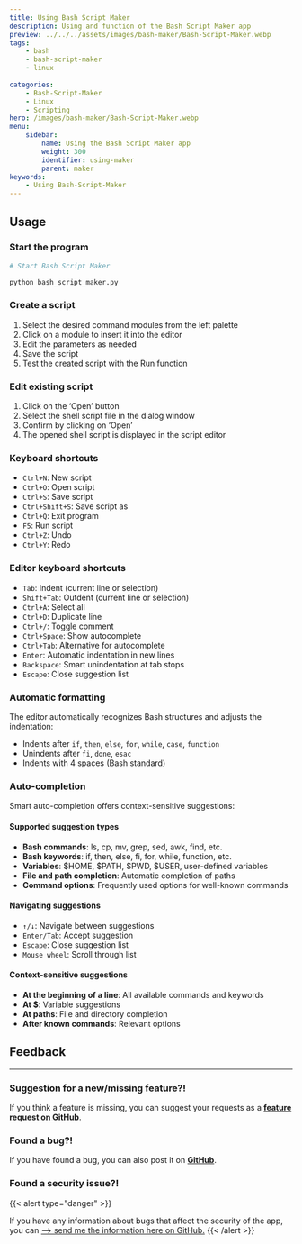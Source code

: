 ```yaml
---
title: Using Bash Script Maker
description: Using and function of the Bash Script Maker app
preview: ../../../assets/images/bash-maker/Bash-Script-Maker.webp
tags:
    - bash
    - bash-script-maker
    - linux
  
categories:
    - Bash-Script-Maker
    - Linux
    - Scripting
hero: /images/bash-maker/Bash-Script-Maker.webp
menu:
    sidebar:
        name: Using the Bash Script Maker app
        weight: 300
        identifier: using-maker
        parent: maker
keywords:
    - Using Bash-Script-Maker
---
```

## Usage

### Start the program
```bash
# Start Bash Script Maker

python bash_script_maker.py
```

### Create a script
1. Select the desired command modules from the left palette
2. Click on a module to insert it into the editor
3. Edit the parameters as needed
4. Save the script
5. Test the created script with the Run function

### Edit existing script
1. Click on the ‘Open’ button
2. Select the shell script file in the dialog window
3. Confirm by clicking on ‘Open’
4. The opened shell script is displayed in the script editor

### Keyboard shortcuts
- `Ctrl+N`: New script
- `Ctrl+O`: Open script
- `Ctrl+S`: Save script
- `Ctrl+Shift+S`: Save script as
- `Ctrl+Q`: Exit program
- `F5`: Run script
- `Ctrl+Z`: Undo
- `Ctrl+Y`: Redo

### Editor keyboard shortcuts
- `Tab`: Indent (current line or selection)
- `Shift+Tab`: Outdent (current line or selection)
- `Ctrl+A`: Select all
- `Ctrl+D`: Duplicate line
- `Ctrl+/`: Toggle comment
- `Ctrl+Space`: Show autocomplete
- `Ctrl+Tab`: Alternative for autocomplete
- `Enter`: Automatic indentation in new lines
- `Backspace`: Smart unindentation at tab stops
- `Escape`: Close suggestion list

### Automatic formatting
The editor automatically recognizes Bash structures and adjusts the indentation:
- Indents after `if`, `then`, `else`, `for`, `while`, `case`, `function`
- Unindents after `fi`, `done`, `esac`
- Indents with 4 spaces (Bash standard)

### Auto-completion
Smart auto-completion offers context-sensitive suggestions:

#### Supported suggestion types
- **Bash commands**: ls, cp, mv, grep, sed, awk, find, etc.
- **Bash keywords**: if, then, else, fi, for, while, function, etc.
- **Variables**: $HOME, $PATH, $PWD, $USER, user-defined variables
- **File and path completion**: Automatic completion of paths
- **Command options**: Frequently used options for well-known commands

#### Navigating suggestions
- `↑/↓`: Navigate between suggestions
- `Enter/Tab`: Accept suggestion
- `Escape`: Close suggestion list
- `Mouse wheel`: Scroll through list

#### Context-sensitive suggestions
- **At the beginning of a line**: All available commands and keywords
- **At $**: Variable suggestions
- **At paths**: File and directory completion
- **After known commands**: Relevant options

## Feedback
---
### Suggestion for a new/missing feature?!
If you think a feature is missing, you can suggest your requests as a [**feature request on GitHub**](https://github.com/securebitsorg/Bash-Script-Maker/issues).

### Found a bug?!
If you have found a bug, you can also post it on [**GitHub**](https://github.com/securebitsorg/Bash-Script-Maker/issues).

### Found a security issue?!
<!-- FM:Snippet:Start data:{“id”:‘Danger’,“fields”:[]} -->
{{< alert type="danger" >}}

If you have any information about bugs that affect the security of the app, you can [--> send me the information here on GitHub.](https://github.com/securebitsorg/Bash-Script-Maker/security/advisories)
{{< /alert >}}

<!-- FM:Snippet:End -->
